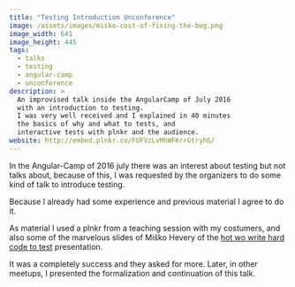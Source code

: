 ```yaml
---
title: "Testing Introduction Unconference"
image: /assets/images/misko-cost-of-fixing-the-bug.png
image_width: 641
image_height: 445
tags:
  - talks
  - testing
  - angular-camp
  - unconference
description: >
  An improvised talk inside the AngularCamp of July 2016
  with an introduction to testing.
  I was very well received and I explained in 40 minutes
  the basics of why and what to tests, and 
  interactive tests with plnkr and the audience.
website: http://embed.plnkr.co/FUFVzLvMhWFKrrGtryhG/
---
```

In the Angular-Camp of 2016 july 
there was an interest about testing but not talks about,
because of this, I was requested by the organizers
to do some kind of talk to introduce testing.

Because I already had some experience and previous material
I agree to do it.

As material I used a plnkr from a teaching session with 
my costumers, and also some of the marvelous slides of 
Miško Hevery of the [hot wo write hard code to test](http://misko.hevery.com/2009/10/28/how-to-write-hard-to-test-code-what-to-look-for-when-reviewing-other-peoples-hard-to-test-code/)
presentation.

It was a completely success and they asked for more.
Later, in other meetups, I presented the formalization and
continuation of this talk.

